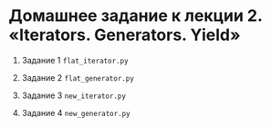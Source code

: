 # Домашнее задание к лекции 2. «Iterators. Generators. Yield»

1. Задание 1 `flat_iterator.py`

2. Задание 2 `flat_generator.py`

3. Задание 3 `new_iterator.py`

4. Задание 4 `new_generator.py`